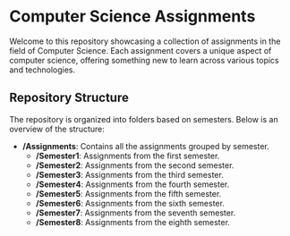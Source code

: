 # Computer Science Assignments

Welcome to this repository showcasing a collection of assignments in the field of Computer Science. Each assignment covers a unique aspect of computer science, offering something new to learn across various topics and technologies.

## Repository Structure

The repository is organized into folders based on semesters. Below is an overview of the structure:

- **/Assignments**: Contains all the assignments grouped by semester.
  - **/Semester1**: Assignments from the first semester.
  - **/Semester2**: Assignments from the second semester.
  - **/Semester3**: Assignments from the third semester.
  - **/Semester4**: Assignments from the fourth semester.
  - **/Semester5**: Assignments from the fifth semester.
  - **/Semester6**: Assignments from the sixth semester.
  - **/Semester7**: Assignments from the seventh semester.
  - **/Semester8**: Assignments from the eighth semester.
